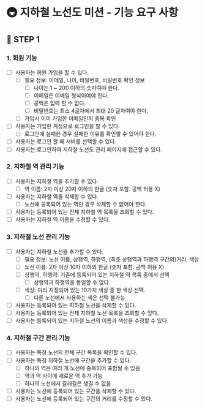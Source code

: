 # 🚇 지하철 노선도 미션 - 기능 요구 사항

## 📌 STEP 1

### 1. 회원 기능

- [ ] 사용자는 회원 가입을 할 수 있다.
  - [ ] 필요 정보: 이메일, 나이, 비밀번호, 비밀번호 확인 정보
    - [ ] 나이는 1 ~ 200 이하의 숫자여야 한다.
    - [ ] 이메일은 이메일 형식이여야 한다.
    - [ ] 공백은 입력 할 수 없다.
    - [ ] 비밀번호는 최소 4글자에서 최대 20 글자여야 한다.
  - [ ] 가입시 이미 가입한 이메일인지 중복 확인
- [ ] 사용자는 가입한 계정으로 로그인을 할 수 있다.
  - [ ] 로그인에 실패한 경우 실패한 이유를 확인할 수 있어야 한다.
- [ ] 사용자는 로그인 할 때 서버를 선택할 수 있다.
- [ ] 사용자는 로그인하여 지하철 노선도 관리 페이지에 접근할 수 있다.

### 2. 지하철 역 관리 기능

- [ ] 사용자는 지하철 역을 추가할 수 있다.
  - [ ] 역 이름: 2자 이상 20자 이하의 한글 (숫자 포함. 공백 허용 X)
- [ ] 사용자는 지하철 역을 삭제할 수 있다.
  - [ ] 노선에 등록되어 있는 역인 경우 삭제할 수 없어야 한다.
- [ ] 사용자는 등록되어 있는 전체 지하철 역 목록을 조회할 수 있다.
- [ ] 사용자는 지하철 역 이름을 수정할 수 있다.

### 3. 지하철 노선 관리 기능

- [ ] 사용자는 지하철 노선을 추가할 수 있다.
  - [ ] 필요 정보: 노선 이름, 상행역, 하행역, (최초 상행역과 하행역 구간의)거리, 색상
  - [ ] 노선 이름: 2자 이상 10자 이하의 한글 (숫자 포함. 공백 허용 X)
  - [ ] 상행역, 하행역: 기존에 등록되어 있는 지하철 역 목록 중에서 선택
    - [ ] 상행역과 하행역을 동일할 수 없다.
  - [ ] 색상: 미리 지정되어 있는 10가지 색상 중 한 색상 선택.
    - [ ] 다른 노선에서 사용하는 색은 선택 불가능
- [ ] 사용자는 등록되어 있는 지하철 노선을 삭제할 수 있다.
- [ ] 사용자는 등록되어 있는 전체 지하철 노선 목록을 조회할 수 있다.
- [ ] 사용자는 등록되어 있는 지하철 노선의 이름과 색상을 수정할 수 있다.

### 4. 지하철 구간 관리 기능

- [ ] 사용자는 특정 노선의 전체 구간 목록을 확인할 수 있다.
- [ ] 사용자는 특정 지하철 노선에 구간을 추가할 수 있다.
  - [ ] 하나의 역은 여러 개 노선에 중복되어 포함될 수 있음
  - [ ] 역과 역 사이에 새로운 역 추가 가능
  - [ ] 하나의 노선에서 갈래길은 생길 수 없음
- [ ] 사용자는 노선에 등록되어 있는 구간을 삭제할 수 있다.
- [ ] 사용자는 노선에 등록되어 있는 구간의 거리를 수정할 수 있다.
